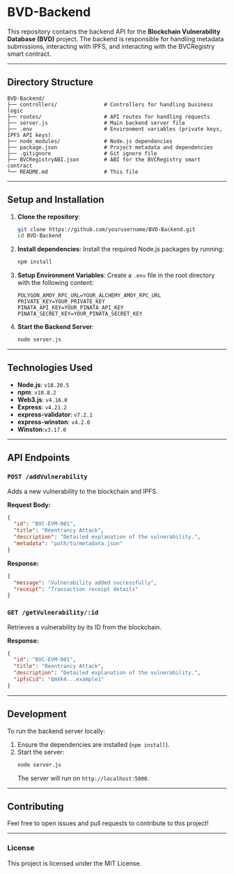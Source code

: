 
# BVD-Backend

This repository contains the backend API for the **Blockchain Vulnerability Database (BVD)** project. The backend is responsible for handling metadata submissions, interacting with IPFS, and interacting with the BVCRegistry smart contract.

---

## **Directory Structure**

```plaintext
BVD-Backend/
├── controllers/               # Controllers for handling business logic
├── routes/                    # API routes for handling requests
├── server.js                  # Main backend server file
├── .env                       # Environment variables (private keys, IPFS API keys)
├── node_modules/              # Node.js dependencies
├── package.json               # Project metadata and dependencies
├── .gitignore                 # Git ignore file
├── BVCRegistryABI.json        # ABI for the BVCRegistry smart contract
└── README.md                  # This file
```

---

## **Setup and Installation**

1. **Clone the repository**:
   ```bash
   git clone https://github.com/yourusername/BVD-Backend.git
   cd BVD-Backend
   ```

2. **Install dependencies**:
   Install the required Node.js packages by running:
   ```bash
   npm install
   ```

3. **Setup Environment Variables**:
   Create a `.env` file in the root directory with the following content:
   ```plaintext
   POLYGON_AMOY_RPC_URL=YOUR_ALCHEMY_AMOY_RPC_URL
   PRIVATE_KEY=YOUR_PRIVATE_KEY
   PINATA_API_KEY=YOUR_PINATA_API_KEY
   PINATA_SECRET_KEY=YOUR_PINATA_SECRET_KEY
   ```

4. **Start the Backend Server**:
   ```bash
   node server.js
   ```

---

## **Technologies Used**

- **Node.js**: `v18.20.5`
- **npm**: `v10.8.2`
- **Web3.js**: `v4.16.0`
- **Express**: `v4.21.2`
- **express-validator**: `v7.2.1`
- **express-winston**: `v4.2.0`
- **Winston**:`v3.17.0`


---

## **API Endpoints**

### `POST /addVulnerability`

Adds a new vulnerability to the blockchain and IPFS.

**Request Body:**
```json
{
  "id": "BVC-EVM-001",
  "title": "Reentrancy Attack",
  "description": "Detailed explanation of the vulnerability.",
  "metadata": "path/to/metadata.json"
}
```

**Response:**
```json
{
  "message": "Vulnerability added successfully",
  "receipt": "Transaction receipt details"
}
```

### `GET /getVulnerability/:id`

Retrieves a vulnerability by its ID from the blockchain.

**Response:**
```json
{
  "id": "BVC-EVM-001",
  "title": "Reentrancy Attack",
  "description": "Detailed explanation of the vulnerability.",
  "ipfsCid": "QmXk4...example1"
}
```

---

## **Development**

To run the backend server locally:

1. Ensure the dependencies are installed (`npm install`).
2. Start the server:
   ```bash
   node server.js
   ```
   The server will run on `http://localhost:5000`.

---

## **Contributing**

Feel free to open issues and pull requests to contribute to this project!

---

### **License**

This project is licensed under the MIT License.

